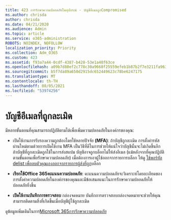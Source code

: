 ```yaml
---
title: 423 การรักษาความปลอดภัยในอุปกรณ์ - บัญชีอีเมลถูกCompromised
ms.author: chrisda
author: chrisda
ms.date: 04/21/2020
ms.audience: Admin
ms.topic: article
ms.service: o365-administration
ROBOTS: NOINDEX, NOFOLLOW
localization_priority: Priority
ms.collection: Adm_O365
ms.custom: 423
ms.assetid: f93a7a44-0cdf-4387-b428-53e1a48f63ce
ms.openlocfilehash: a09b7d80ef2c778c30a9668f25559efeb1b87b2f7e3211fa963333f9c692073c
ms.sourcegitcommit: b5f7da89a650d2915dc652449623c78be6247175
ms.translationtype: MT
ms.contentlocale: th-TH
ms.lasthandoff: 08/05/2021
ms.locfileid: "53974256"
---
```

# <a name="compromised-email-accounts"></a>บัญชีอีเมลที่ถูกละเมิด

มีหลายขั้นตอนที่คุณสามารถปฏิบัติตามได้เพื่อเพิ่มความปลอดภัยในองค์กรของคุณ:

- เปิดใช้งานการรับรองความถูกต้องโดยใช้หลายปัจจัย **(MFA)**: ถ้าบัญชีถูกละเมิด การตั้งค่ารหัสผ่านใหม่ตามด้วยการเปิดใช้งาน MFA เป็นวิธีที่ดีในการช่วยให้แน่ใจว่าบัญชีนั้นจะไม่เกิดขึ้นอีก ถ้าบัญชีที่ถูกละเมิดถูกใช้ในการส่งสแปม บัญชีอาจถูกบล็อกไม่ให้ส่งอีเมล (แม้หลังจากที่คุณปฏิบัติตามขั้นตอนเพื่อรักษาความปลอดภัย) เมื่อต้องการเอาผู้ใช้ออกจากรายการบล็อก ให้ดู [ใช้พอร์ทัล delist เพื่อลบตัวคุณเองออกจากรายการผู้ส่งที่ถูก](https://docs.microsoft.com/microsoft-365/security/office-365-security/use-the-delist-portal-to-remove-yourself-from-the-office-365-blocked-senders-lis)บล็อก

- **เรียกใช้Office 365คะแนนความปลอดภัย**: คะแนนความปลอดภัยจะวิเคราะห์โดยละเอียดของการตั้งค่าความปลอดภัยในองค์กรของคุณและมีข้อเสนอแนะในการรักษาความปลอดภัยให้ปลอดภัยยิ่งขึ้น

- **เปิดใช้งานบันทึกการตรวจสอบ** กล่องจดหมาย บันทึกการตรวจสอบกล่องจดหมายจะช่วยให้คุณสามารถติดตามสิ่งที่เกิดขึ้นเมื่อบัญชีผู้ใช้ถูกละเมิด

ดูข้อมูลเพิ่มเติมในการ[Microsoft 365การรักษาความปลอดภัย](https://docs.microsoft.com/microsoft-365/security/office-365-security/security-roadmap)
